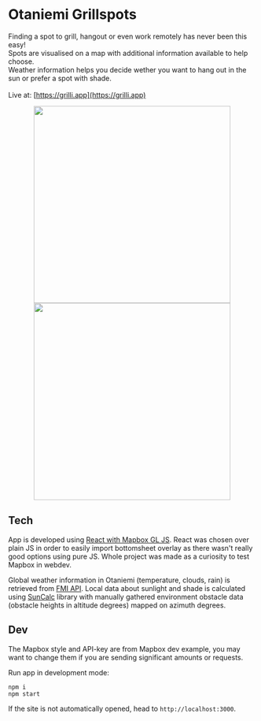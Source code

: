 # Otaniemi Grillspots
Finding a spot to grill, hangout or even work remotely has never been this easy!<br>
Spots are visualised on a map with additional information available to help choose.<br>
Weather information helps you decide wether you want to hang out in the sun or prefer a spot with shade.<br><br>
Live at: [https://grilli.app](https://grilli.app)
<p float="left" align="center">
  <img src="/public/phonemap.PNG?raw=true" width="400" />
  <img src="/public/phoneterrance.PNG?raw=true" width="400" /> 
</p>

## Tech
App is developed using [React with Mapbox GL JS](https://docs.mapbox.com/help/tutorials/use-mapbox-gl-js-with-react/). React was chosen over plain JS in order to easily import bottomsheet overlay as there wasn't really good options using pure JS. Whole project was made as a curiosity to test Mapbox in webdev.

Global weather information in Otaniemi (temperature, clouds, rain) is retrieved from [FMI API](https://en.ilmatieteenlaitos.fi/open-data). Local data about sunlight and shade is calculated using [SunCalc](https://www.npmjs.com/package/suncalc) library with manually gathered environment obstacle data (obstacle heights in altitude degrees) mapped on azimuth degrees.

## Dev
The Mapbox style and API-key are from Mapbox dev example, you may want to change them if you are sending significant amounts or requests.

Run app in development mode:
```
npm i
npm start
```
If the site is not automatically opened, head to
`http://localhost:3000`.
